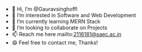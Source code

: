 - 👋 Hi, I’m @Gauravsinghoffl
- 👀 I’m interested in Software and Web Development
- 🌱 I’m currently learning MERN Stack
- 💞️ I’m looking to collaborate on Projects
- 📫 Reach me here mailto:2116181@saec.ac.in
- 😄 Feel free to contact me, Thanks!

<!---
Gauravsinghoffl/Gauravsinghoffl is a ✨ special ✨ repository because its `README.md` (this file) appears on your GitHub profile.
You can click the Preview link to take a look at your changes.
--->
